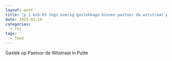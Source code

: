 ```yaml
---
layout: post
title: "p 1 bzb-02 ibgs overig gaslekkage binnen pastoor de witstraat putte 207093 201443 201442"
date: 2025-02-19
categories: 
  - rss
tags: 
  - feed
---
```


Gaslek op Pastoor de Witstraat in Putte
